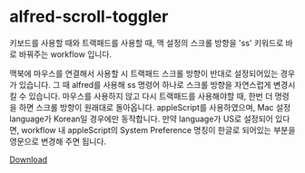 # alfred-scroll-toggler

키보드를 사용할 때와 트랙패드를 사용할 때, 맥 설정의 스크롤 방향을 'ss' 키워드로 바로 바꿔주는 workflow 입니다.

맥북에 마우스를 연결해서 사용할 시 트랙패드 스크롤 방향이 반대로 설정되어있는 경우가 있습니다. 그 때 alfred를 사용해 ss 명령어 하나로 스크롤 방향을 자연스럽게 변경시킬 수 있습니다.
마우스를 사용하지 않고 다시 트랙패드를 사용해야할 때, 한번 더 명령을 하면 스크롤 방향이 원래대로 돌아옵니다.
appleScript를 사용하였으며, Mac 설정 language가 Korean일 경우에만 동작합니다. 만약 language가 US로 설정되어 있다면, workflow 내 appleScript의 System Preference 명칭이 한글로 되어있는 부분을 영문으로 변경해 주면 됩니다.


[Download](https://github.com/pozafly/alfred-scroll-toggler/raw/master/scroll-toggler.alfredworkflow)

